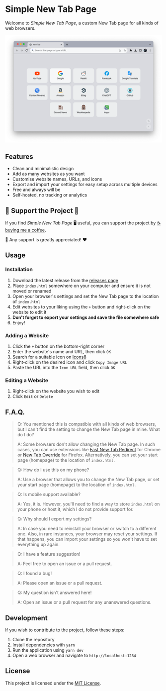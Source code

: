 # Simple New Tab Page

Welcome to *Simple New Tab Page*, a custom New Tab page for all kinds of web browsers. 

![Screenshot](<thumbnail.png>)

## Features

- Clean and minimalistic design
- Add as many websites as you want
- Customise website names, URLs, and icons
- Export and import your settings for easy setup across multiple devices
- Free and always will be
- Self-hosted, no tracking or analytics

## 🌟 Support the Project 🌟

If you find *Simple New Tab Page* 🖥️ useful, you can support the project by [☕️ buying me a coffee](https://www.buymeacoffee.com/carbongo).

🙏 Any support is greatly appreciated! ❤️

## Usage

### Installation

1. Download the latest release from the [releases page](https://github.com/carbongo/simple-new-tab-page/releases)
2. Place `index.html` somewhere on your computer and ensure it is not moved or renamed
3. Open your browser's settings and set the New Tab page to the location of `index.html`
4. Edit websites to your liking using the `+` button and right-click on the website to edit it
5. **Don't forget to export your settings and save the file somewhere safe**
6. Enjoy!

### Adding a Website

1. Click the `+` button on the bottom-right corner
2. Enter the website's name and URL, then click `OK`
3. Search for a suitable icon on [Icons8](https://icons8.com)
4. Right-click on the desired icon and click `Copy Image URL`
5. Paste the URL into the `Icon URL` field, then click `OK`

### Editing a Website

1. Right-click on the website you wish to edit
2. Click `Edit` or `Delete`

## F.A.Q.
>Q: You mentioned this is compatible with all kinds of web browsers, but I can't find the setting to change the New Tab page in mine. What do I do?
>
>A: Some browsers don't allow changing the New Tab page. In such cases, you can use extensions like [Fast New Tab Redirect](https://chromewebstore.google.com/detail/fast-new-tab-redirect/ohnfdmfkceojnmepofncbddpdicdjcoi) for Chrome or [New Tab Override](https://addons.mozilla.org/en-GB/firefox/addon/new-tab-override/) for Firefox. Alternatively, you can set your start page (homepage) to the location of `index.html`.

>Q: How do I use this on my phone?
>
>A: Use a browser that allows you to change the New Tab page, or set your start page (homepage) to the location of `index.html`.

>Q: Is mobile support available?
>
>A: Yes, it is. However, you'll need to find a way to store `index.html` on your phone or host it, which I do not provide support for.

>Q: Why should I export my settings?
>
>A: In case you need to reinstall your browser or switch to a different one. Also, in rare instances, your browser may reset your settings. If that happens, you can import your settings so you won't have to set everything up again.

>Q: I have a feature suggestion!
>
>A: Feel free to open an issue or a pull request.

>Q: I found a bug!
>
>A: Please open an issue or a pull request.

>Q: My question isn't answered here!
>
>A: Open an issue or a pull request for any unanswered questions.

## Development

If you wish to contribute to the project, follow these steps:

1. Clone the repository
2. Install dependencies with `yarn`
3. Run the application using `yarn dev`
4. Open a web browser and navigate to `http://localhost:1234`

## License

This project is licensed under the [MIT License](https://opensource.org/licenses/MIT).
